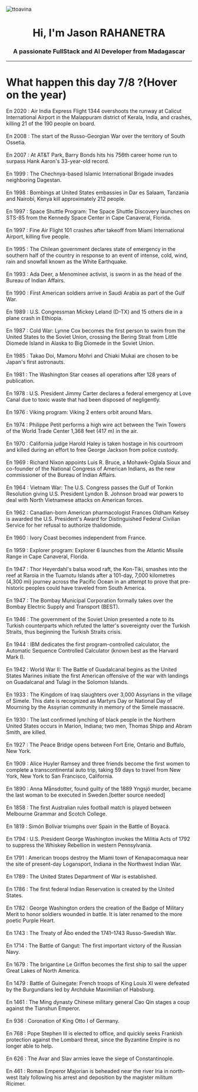 
<p align="left"> <img src="https://komarev.com/ghpvc/?username=ttoavina&label=Profile%20views&color=0e75b6&style=flat" alt="ttoavina" /> </p>
<h1 align="center">Hi, I'm Jason RAHANETRA</h1>
<h3 align="center">A passionate FullStack and AI Developer from Madagascar</h3>
    
<hr/>
<h1> What happen this day 7/8 ?(Hover on the year)</h1>

En 2020 : Air India Express Flight 1344 overshoots the runway at Calicut International Airport in the Malappuram district of Kerala, India, and crashes, killing 21 of the 190 people on board.
<br/><br/>
En 2008 : The start of the Russo-Georgian War over the territory of South Ossetia.
<br/><br/>
En 2007 : At AT&T Park, Barry Bonds hits his 756th career home run to surpass Hank Aaron's 33-year-old record.
<br/><br/>
En 1999 : The Chechnya-based Islamic International Brigade invades neighboring Dagestan.
<br/><br/>
En 1998 : Bombings at United States embassies in Dar es Salaam, Tanzania and Nairobi, Kenya kill approximately 212 people.
<br/><br/>
En 1997 : Space Shuttle Program: The Space Shuttle Discovery launches on STS-85 from the Kennedy Space Center in Cape Canaveral, Florida.
<br/><br/>
En 1997 : Fine Air Flight 101 crashes after takeoff from Miami International Airport, killing five people.
<br/><br/>
En 1995 : The Chilean government declares state of emergency in the southern half of the country in response to an event of intense, cold, wind, rain and snowfall known as the White Earthquake.
<br/><br/>
En 1993 : Ada Deer, a Menominee activist, is sworn in as the head of the Bureau of Indian Affairs.
<br/><br/>
En 1990 : First American soldiers arrive in Saudi Arabia as part of the Gulf War.
<br/><br/>
En 1989 : U.S. Congressman Mickey Leland (D-TX) and 15 others die in a plane crash in Ethiopia.
<br/><br/>
En 1987 : Cold War: Lynne Cox becomes the first person to swim from the United States to the Soviet Union, crossing the Bering Strait from Little Diomede Island in Alaska to Big Diomede in the Soviet Union.
<br/><br/>
En 1985 : Takao Doi, Mamoru Mohri and Chiaki Mukai are chosen to be Japan's first astronauts.
<br/><br/>
En 1981 : The Washington Star ceases all operations after 128 years of publication.
<br/><br/>
En 1978 : U.S. President Jimmy Carter declares a federal emergency at Love Canal due to toxic waste that had been disposed of negligently.
<br/><br/>
En 1976 : Viking program: Viking 2 enters orbit around Mars.
<br/><br/>
En 1974 : Philippe Petit performs a high wire act between the Twin Towers of the World Trade Center 1,368 feet (417 m) in the air.
<br/><br/>
En 1970 : California judge Harold Haley is taken hostage in his courtroom and killed during an effort to free George Jackson from police custody.
<br/><br/>
En 1969 : Richard Nixon appoints Luis R. Bruce, a Mohawk-Oglala Sioux and co-founder of the National Congress of American Indians, as the new commissioner of the Bureau of Indian Affairs.
<br/><br/>
En 1964 : Vietnam War: The U.S. Congress passes the Gulf of Tonkin Resolution giving U.S. President Lyndon B. Johnson broad war powers to deal with North Vietnamese attacks on American forces.
<br/><br/>
En 1962 : Canadian-born American pharmacologist Frances Oldham Kelsey is awarded the U.S. President's Award for Distinguished Federal Civilian Service for her refusal to authorize thalidomide.
<br/><br/>
En 1960 : Ivory Coast becomes independent from France.
<br/><br/>
En 1959 : Explorer program: Explorer 6 launches from the Atlantic Missile Range in Cape Canaveral, Florida.
<br/><br/>
En 1947 : Thor Heyerdahl's balsa wood raft, the Kon-Tiki, smashes into the reef at Raroia in the Tuamotu Islands after a 101-day, 7,000 kilometres (4,300 mi) journey across the Pacific Ocean in an attempt to prove that pre-historic peoples could have traveled from South America.
<br/><br/>
En 1947 : The Bombay Municipal Corporation formally takes over the Bombay Electric Supply and Transport (BEST).
<br/><br/>
En 1946 : The government of the Soviet Union presented a note to its Turkish counterparts which refuted the latter's sovereignty over the Turkish Straits, thus beginning the Turkish Straits crisis.
<br/><br/>
En 1944 : IBM dedicates the first program-controlled calculator, the Automatic Sequence Controlled Calculator (known best as the Harvard Mark I).
<br/><br/>
En 1942 : World War II: The Battle of Guadalcanal begins as the United States Marines initiate the first American offensive of the war with landings on Guadalcanal and Tulagi in the Solomon Islands.
<br/><br/>
En 1933 : The Kingdom of Iraq slaughters over 3,000 Assyrians in the village of Simele. This date is recognized as Martyrs Day or National Day of Mourning by the Assyrian community in memory of the Simele massacre.
<br/><br/>
En 1930 : The last confirmed lynching of black people in the Northern United States occurs in Marion, Indiana; two men, Thomas Shipp and Abram Smith, are killed.
<br/><br/>
En 1927 : The Peace Bridge opens between Fort Erie, Ontario and Buffalo, New York.
<br/><br/>
En 1909 : Alice Huyler Ramsey and three friends become the first women to complete a transcontinental auto trip, taking 59 days to travel from New York, New York to San Francisco, California.
<br/><br/>
En 1890 : Anna Månsdotter, found guilty of the 1889 Yngsjö murder, became the last woman to be executed in Sweden.[better source needed]
<br/><br/>
En 1858 : The first Australian rules football match is played between Melbourne Grammar and Scotch College.
<br/><br/>
En 1819 : Simón Bolívar triumphs over Spain in the Battle of Boyacá.
<br/><br/>
En 1794 : U.S. President George Washington invokes the Militia Acts of 1792 to suppress the Whiskey Rebellion in western Pennsylvania.
<br/><br/>
En 1791 : American troops destroy the Miami town of Kenapacomaqua near the site of present-day Logansport, Indiana in the Northwest Indian War.
<br/><br/>
En 1789 : The United States Department of War is established.
<br/><br/>
En 1786 : The first federal Indian Reservation is created by the United States.
<br/><br/>
En 1782 : George Washington orders the creation of the Badge of Military Merit to honor soldiers wounded in battle. It is later renamed to the more poetic Purple Heart.
<br/><br/>
En 1743 : The Treaty of Åbo ended the 1741–1743 Russo-Swedish War.
<br/><br/>
En 1714 : The Battle of Gangut: The first important victory of the Russian Navy.
<br/><br/>
En 1679 : The brigantine Le Griffon becomes the first ship to sail the upper Great Lakes of North America.
<br/><br/>
En 1479 : Battle of Guinegate: French troops of King Louis XI were defeated by the Burgundians led by Archduke Maximilian of Habsburg.
<br/><br/>
En 1461 : The Ming dynasty Chinese military general Cao Qin stages a coup against the Tianshun Emperor.
<br/><br/>
En 936 : Coronation of King Otto I of Germany.
<br/><br/>
En 768 : Pope Stephen III is elected to office, and quickly seeks Frankish protection against the Lombard threat, since the Byzantine Empire is no longer able to help.
<br/><br/>
En 626 : The Avar and Slav armies leave the siege of Constantinople.
<br/><br/>
En 461 : Roman Emperor Majorian is beheaded near the river Iria in north-west Italy following his arrest and deposition by the magister militum Ricimer.
<br/><br/>

